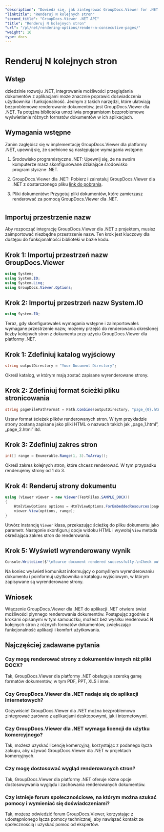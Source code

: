 ```yaml
---
"description": "Dowiedz się, jak zintegrować GroupDocs.Viewer for .NET ze swoimi aplikacjami, aby bezproblemowo renderować dokumenty składające się z N kolejnych stron."
"linktitle": "Renderuj N kolejnych stron"
"second_title": "GroupDocs.Viewer .NET API"
"title": "Renderuj N kolejnych stron"
"url": "/pl/net/rendering-options/render-n-consecutive-pages/"
"weight": 16
type: docs
---
```

# Renderuj N kolejnych stron

## Wstęp
dziedzinie rozwoju .NET, integrowanie możliwości przeglądania dokumentów z aplikacjami może znacznie poprawić doświadczenia użytkownika i funkcjonalność. Jednym z takich narzędzi, które ułatwiają bezproblemowe renderowanie dokumentów, jest GroupDocs.Viewer dla .NET. Ta potężna biblioteka umożliwia programistom bezproblemowe wyświetlanie różnych formatów dokumentów w ich aplikacjach.
## Wymagania wstępne
Zanim zagłębisz się w implementację GroupDocs.Viewer dla platformy .NET, upewnij się, że spełnione są następujące wymagania wstępne:
1. Środowisko programistyczne .NET: Upewnij się, że na swoim komputerze masz skonfigurowane działające środowisko programistyczne .NET.
  
2. GroupDocs.Viewer dla .NET: Pobierz i zainstaluj GroupDocs.Viewer dla .NET z dostarczonego pliku [link do pobrania](https://releases.groupdocs.com/viewer/net/).
3. Pliki dokumentów: Przygotuj pliki dokumentów, które zamierzasz renderować za pomocą GroupDocs.Viewer dla .NET.
#
## Importuj przestrzenie nazw
Aby rozpocząć integrację GroupDocs.Viewer dla .NET z projektem, musisz zaimportować niezbędne przestrzenie nazw. Ten krok jest kluczowy dla dostępu do funkcjonalności biblioteki w bazie kodu.
## Krok 1: Importuj przestrzeń nazw GroupDocs.Viewer
```csharp
using System;
using System.IO;
using System.Linq;
using GroupDocs.Viewer.Options;
```
## Krok 2: Importuj przestrzeń nazw System.IO
```csharp
using System.IO;
```

Teraz, gdy skonfigurowałeś wymagania wstępne i zaimportowałeś wymagane przestrzenie nazw, możemy przejść do renderowania określonej liczby kolejnych stron z dokumentu przy użyciu GroupDocs.Viewer dla platformy .NET.
## Krok 1: Zdefiniuj katalog wyjściowy
```csharp
string outputDirectory = "Your Document Directory";
```
Określ katalog, w którym mają zostać zapisane wyrenderowane strony.
## Krok 2: Zdefiniuj format ścieżki pliku stronicowania
```csharp
string pageFilePathFormat = Path.Combine(outputDirectory, "page_{0}.html");
```
Ustaw format ścieżek plików renderowanych stron. W tym przykładzie strony zostaną zapisane jako pliki HTML o nazwach takich jak „page_1.html”, „page_2.html” itd.
## Krok 3: Zdefiniuj zakres stron
```csharp
int[] range = Enumerable.Range(1, 3).ToArray();
```
Określ zakres kolejnych stron, które chcesz renderować. W tym przypadku renderujemy strony od 1 do 3.
## Krok 4: Renderuj strony dokumentu
```csharp
using (Viewer viewer = new Viewer(TestFiles.SAMPLE_DOCX))
{
    HtmlViewOptions options = HtmlViewOptions.ForEmbeddedResources(pageFilePathFormat);
    viewer.View(options, range);
}
```
Utwórz instancję `Viewer` klasa, przekazując ścieżkę do pliku dokumentu jako parametr. Następnie skonfiguruj opcje widoku HTML i wywołaj `View` metoda określająca zakres stron do renderowania.
## Krok 5: Wyświetl wyrenderowany wynik
```csharp
Console.WriteLine($"\nSource document rendered successfully.\nCheck output in {outputDirectory}.");
```
Na koniec wyświetl komunikat informujący o pomyślnym wyrenderowaniu dokumentu i poinformuj użytkownika o katalogu wyjściowym, w którym zapisywane są wyrenderowane strony.

## Wniosek
Włączenie GroupDocs.Viewer dla .NET do aplikacji .NET otwiera świat możliwości płynnego renderowania dokumentów. Postępując zgodnie z krokami opisanymi w tym samouczku, możesz bez wysiłku renderować N kolejnych stron z różnych formatów dokumentów, zwiększając funkcjonalność aplikacji i komfort użytkowania.
## Najczęściej zadawane pytania
### Czy mogę renderować strony z dokumentów innych niż pliki DOCX?
Tak, GroupDocs.Viewer dla platformy .NET obsługuje szeroką gamę formatów dokumentów, w tym PDF, PPT, XLS i inne.
### Czy GroupDocs.Viewer dla .NET nadaje się do aplikacji internetowych?
Oczywiście! GroupDocs.Viewer dla .NET można bezproblemowo zintegrować zarówno z aplikacjami desktopowymi, jak i internetowymi.
### Czy GroupDocs.Viewer dla .NET wymaga licencji do użytku komercyjnego?
Tak, możesz uzyskać licencję komercyjną, korzystając z podanego łącza zakupu, aby używać GroupDocs.Viewer dla .NET w projektach komercyjnych.
### Czy mogę dostosować wygląd renderowanych stron?
Tak, GroupDocs.Viewer dla platformy .NET oferuje różne opcje dostosowywania wyglądu i zachowania renderowanych dokumentów.
### Czy istnieje forum społecznościowe, na którym można szukać pomocy i wymieniać się doświadczeniami?
Tak, możesz odwiedzić forum GroupDocs.Viewer, korzystając z udostępnionego łącza pomocy technicznej, aby nawiązać kontakt ze społecznością i uzyskać pomoc od ekspertów.